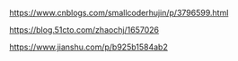 https://www.cnblogs.com/smallcoderhujin/p/3796599.html

https://blog.51cto.com/zhaochj/1657026

https://www.jianshu.com/p/b925b1584ab2
